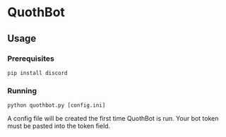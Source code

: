 # QuothBot

## Usage

### Prerequisites

```
pip install discord
```

### Running

```
python quothbot.py [config.ini]
```

A config file will be created the first time QuothBot is run. Your bot token must be pasted into the token field.
